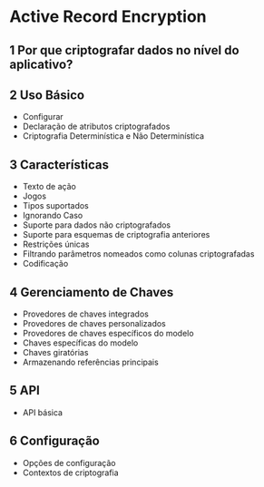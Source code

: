 # Active Record Encryption

## 1 Por que criptografar dados no nível do aplicativo?
## 2 Uso Básico
  - Configurar
  - Declaração de atributos criptografados
  - Criptografia Determinística e Não Determinística
## 3 Características
  - Texto de ação
  - Jogos
  - Tipos suportados
  - Ignorando Caso
  - Suporte para dados não criptografados
  - Suporte para esquemas de criptografia anteriores
  - Restrições únicas
  - Filtrando parâmetros nomeados como colunas criptografadas
  - Codificação
## 4 Gerenciamento de Chaves
  - Provedores de chaves integrados
  - Provedores de chaves personalizados
  - Provedores de chaves específicos do modelo
  - Chaves específicas do modelo
  - Chaves giratórias
  - Armazenando referências principais
## 5 API
  - API básica
## 6 Configuração
  - Opções de configuração
  - Contextos de criptografia